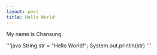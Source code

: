 ```yaml
---
layout: post
title: Hello World
---
```


My name is Chansung.

'''java
String str = "Hello World!";
System.out.println(str)
'''
